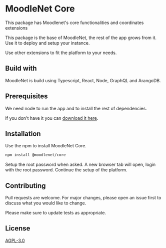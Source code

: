 # MoodleNet Core

This package has Moodlenet's core functionalities and coordinates extensions

This package is the base of MoodleNet, the rest of the app grows from it. Use it to deploy and setup your instance.

Use other extensions to fit the platform to your needs.

## Build with

MoodleNet is build using Typescript, React, Node, GraphQL and ArangoDB.

## Prerequisites

We need node to run the app and to install the rest of dependencies.

If you don't have it you can [download it here](https://nodejs.org/en/download/).

## Installation

Use the npm to install MoodleNet Core.

```bash
npm install @moodlenet/core
```

Setup the root password when asked. A new browser tab will open, login with the root password. Continue the setup of the platform.

## Contributing

Pull requests are welcome. For major changes, please open an issue first to discuss what you would like to change.

Please make sure to update tests as appropriate.

## License

[AGPL-3.0](https://www.gnu.org/licenses/agpl-3.0.en.html)
